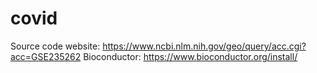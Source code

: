 # covid
Source code website: https://www.ncbi.nlm.nih.gov/geo/query/acc.cgi?acc=GSE235262
Bioconductor: https://www.bioconductor.org/install/

